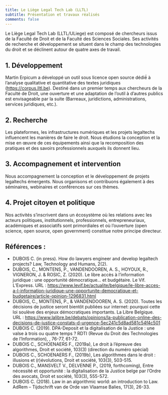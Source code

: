 ```yaml
---
title: Le Liège Legal Tech Lab (LLTL)
subtitle: Présentation et travaux réalisés
comments: false
---
```


Le Liège Legal Tech Lab (LLTL/ULiege) est composé de chercheurs issus de la Faculté de Droit et de la Faculté des Sciences Sociales. Ses activités de recherche et développement se situent dans le champ des technologies du droit et se déclinent autour de quatre axes de travail.

## 1. Développement
Martin Erpicum a développé un outil sous licence open source dédié́ à l’analyse qualitative et quantitative des textes juridiques (https://corpus.lltl.be). Destiné dans un premier temps aux chercheurs de la Faculté de Droit, une ouverture et une adaptation de l’outil à d’autres publics est envisageable par la suite (Barreaux, juridictions, administrations, services juridiques, etc.).
## 2. Recherche
Les plateformes, les infrastructures numériques et les projets legaltechs influencent les manières de faire le droit. Nous étudions la conception et la mise en œuvre de ces équipements ainsi que la recomposition des pratiques et des savoirs professionnels auxquels ils donnent lieu.  
## 3. Accompagnement et intervention
Nous accompagnement la conception et le développement de projets legaltechs émergents. Nous organisons et contribuons également à des séminaires, webinaires et conférences sur ces thèmes.
## 4. Projet citoyen et politique
Nos activités s’inscrivent dans un écosystème où les relations avec les acteurs politiques, institutionnels, professionnels, entrepreneuriaux, académiques et associatifs sont primordiales et où l’ouverture (open science, open source, open government) constitue notre principe directeur.

<!-- 
Le Liège Legal Tech Lab (LLTL) a été créé en 2020 à l’interface de deux facultés, la Faculté de Droit et la Faculté des Sciences Sociales de l’ULiege. Le LLTL développe des activités de recherche, de développement et d’innovation en lien avec les technologies et le droit au sein de l’ULiege mais aussi dans le champ du droit belge. Le LLTL est actuellement actif sur quatre axes de travail.

## Un projet de R&D
Un projet de R&D vise actuellement à développer un outil ouvert sous licence open source dédié́ à l’analyse qualitative et quantitative des textes juridiques (https://corpus.lltl.be). Cet outil est développé par Martin Erpicum et est, dans un premier temps, destiné aux membres de la Faculté de Droit qui analysent des sources juridiques pour les besoins de leur recherche. L’information et la formation des utilisateurs est prévue d’ici septembre 2020. Dans un deuxième temps, une ouverture et une adaptation de l’outil à d’autres publics est envisageable (Barreau de Liège, juridictions, administrations, etc.).

## Un programme de recherche
Un programme de recherche a jusqu’ici permis Christophe Dubois et Pierre Delvenne d’étudier trois facettes relatives à la digitalisation du droit.
- **a.** la genèse de la plateforme **DPA-deposit** a été étudiée (Dubois, Mansvelt & Delvenne, 2019), de même que les controverses et obstacles relatives à son déploiement (Dubois, 2019).
- **b.** **trois projets legaltech** initiés par des avocats belges ont été étudiés, ce qui a notamment permis de considérer l’hybridation des connaissances et des pratiques de ces avocats entrepreneurs, de même que l’influence réciproque entre ces derniers et leur profession (Dubois, 2020).
- **c.** **des réflexions théoriques et critiques** concernant le droit algorithmique (Dubois, 2018 ; Dubois & Schoenaers, 2019a et 2019b), l’openjustice (Dubois, Montens & Vandendooren, 2020) et le marché de l’édition juridique (Dubois et al., 2020).

## Un projet citoyen et politique
Un projet citoyen et politique à travers l’implication de Martin Erpicum et Christophe Dubois dans l’asbl openjustice. Cette plateforme permet d’approfondir nos activités de développement, d’innovation et d’analyse tout en mettant notre expérience au service d’un réseau ouvert et en mouvement.

## Une offre d’accompagnement et de réflexion
Une offre d’accompagnement et de réflexion pour des projets legal tech émergents. Nous sommes ainsi en lien avec plusieurs entrepreneurs de projets legaltech (ULaw, OSA, Lawbox, LegalStreet, Larenza, Biddit, Axa, etc.) ainsi qu’avec l’OVB dont nous avons organisé les Legal Tech Congress 2018 et 2019.

---
Ces **quatre axes** concernent des activités de nature différentes (développement, recherche, citoyenneté, accompagnement) qui, toutes, s’articulent autour de quatre thématiques principales :

- 1.  **La modernisation de la Justice** : il s’agit de comprendre les ressources, les contraintes et les risques que représentent les technologies informatiques et digitales pour la Justice, sur les plans culturels, matériels, organisationnels et institutionnels.
- 2. **L’équipement des décisions juridico-judiciaires** : il s’agit d’étudier la manière dont les outils digitaux (algorithmes, IA, robots, plateformes, etc.) équipent les décisions des magistrats, avocats, juristes d’entreprise, assureurs, notaires, etc.
- 3. **L’ouverture du droit** : il s’agit d’analyser les mécanismes (marchands, professionnels, juridiques et technologiques) de fermeture et d’ouverture de l’accès à l’information juridique (législation et jurisprudence) tout en favorisant cet accès via nos développements.
- 4. **L’hybridation des connaissances et des pratiques des professionnels du droit** : il s’agit d’étudier les influences réciproques des savoirs juridiques et technologiques sur les pratiques des avocats, magistrats, greffiers, huissiers, notaires, juristes d’entreprise, assureurs, etc. Ceci, notamment, afin de questionner les méthodes de formation à ces métiers et, plus particulièrement, aux méthodes de recherche juridique.

-->

## Références :
- DUBOIS C. (in press). How do lawyers engineer and develop legaltech projects? Law, Technology and Humans, 2(2).
- DUBOIS, C., MONTENS, P., VANDENDOOREN, A. S., HOYOUX, R., VIGNERON, J. & ROSIC, Z. (2020). Le libre accès à l’information juridique : une opportunité démocratique… et budgétaire. Le Vif. L’Express. URL : https://www.levif.be/actualite/belgique/le-libre-acces-a-l-information-juridique-une-opportunite-democratique-et-budgetaire/article-opinion-1296831.html
- DUBOIS, C., MONTENS, P., & VANDENDOOREN, A. S. (2020). Toutes les décisions de justice seront bientôt publiées sur internet: pourquoi cette loi soulève des enjeux démocratiques importants. La Libre Belgique. URL : https://www.lalibre.be/debats/opinions/la-publication-online-des-decisions-de-justice-constats-d-urgence-5ec241c5d8ad581c54f4c501
- DUBOIS C. (2019). DPA-Deposit et la digitalisation de la Justice : une valse à trois ou quatre temps ? RDTI (Revue du Droit des Technologies de l’Information), , 76-77, 61-72.
- DUBOIS C., SCHOENAERS F., (2019a), Le droit à l’épreuve des algorithmes, Droit et société, 103(3) (direction du numéro spécial)
- DUBOIS C., SCHOENAERS F., (2019b), Les algorithmes dans le droit : illusions et (r)évolutions, Droit et société, 103(3), 503-515.
- DUBOIS C., MANSVELT V., DELVENNE P., (2019, forthcoming), Entre nécessité et opportunité : la digitalisation de la Justice belge par l’Ordre des avocats, Droit et société, 103(3), 555-572.
- DUBOIS C. (2018). Law in an algorithmic world: an introduction to Law. AdRem – Tijdschrift van de Orde van Vlaamse Balies, 17(3), 26-33. 
